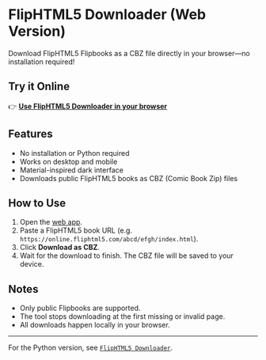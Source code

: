 # FlipHTML5 Downloader (Web Version)

Download FlipHTML5 Flipbooks as a CBZ file directly in your browser—no installation required!

## Try it Online

👉 **[Use FlipHTML5 Downloader in your browser](https://saetron.github.io/FlipHTML5_Downloader/)**

## Features

- No installation or Python required
- Works on desktop and mobile
- Material-inspired dark interface
- Downloads public FlipHTML5 books as CBZ (Comic Book Zip) files

## How to Use

1. Open the [web app](https://saetron.github.io/FlipHTML5_Downloader/).
2. Paste a FlipHTML5 book URL (e.g. `https://online.fliphtml5.com/abcd/efgh/index.html`).
3. Click **Download as CBZ**.
4. Wait for the download to finish. The CBZ file will be saved to your device.

## Notes

- Only public Flipbooks are supported.
- The tool stops downloading at the first missing or invalid page.
- All downloads happen locally in your browser.

---

For the Python version, see [`FlipHTML5 Downloader`](https://github.com/Saetron/FlipHTML5_Downloader).